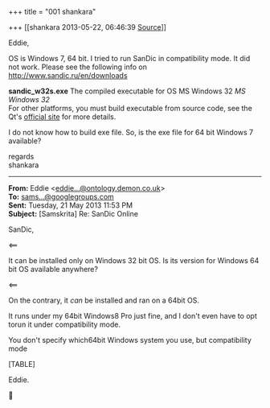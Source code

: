+++
title = "001 shankara"

+++
[[shankara	2013-05-22, 06:46:39 [Source](https://groups.google.com/g/samskrita/c/PTA6RUnK1VI)]]



Eddie,  
  
OS is Windows 7, 64 bit. I tried to run SanDic in compatibility mode. It did not work. Please see the following info on <http://www.sandic.ru/en/downloads>  
  
**sandic_w32s.exe** The compiled executable for OS MS Windows 32 *MS Windows 32*  
For other platforms, you must build executable from source code, see the Qt's [official site](http://qt.digia.com/) for more details.  

  

I do not know how to build exe file. So, is the exe file for 64 bit Windows 7 available?  

  

regards  
shankara  

------------------------------------------------------------------------

**From:** Eddie \<[eddie...@ontology.demon.co.uk]()\>  
**To:** [sams...@googlegroups.com]()  
**Sent:** Tuesday, 21 May 2013 11:53 PM  
**Subject:** \[Samskrita\] Re: SanDic Online  

  

SanDic,  

\<==

 It can be installed only on Windows 32 bit OS. Is its version for Windows 64 bit OS available anywhere?

\<==





On the contrary, it *can* be installed and ran on a 64bit OS.



It runs under my 64bit Windows8 Pro just fine, and I don't even have to opt torun it under compatibility mode.





You don't specify which64bit Windows system you use, but compatibility mode

[TABLE]



Eddie.




